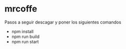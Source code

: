 # mrcoffe
Pasos a seguir
descagar y poner los siguientes comandos
- npm install
- npm run build
- npm run start 
